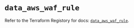 # `data_aws_waf_rule`

Refer to the Terraform Registory for docs: [`data_aws_waf_rule`](https://registry.terraform.io/providers/hashicorp/aws/5.8.0/docs/data-sources/waf_rule).
